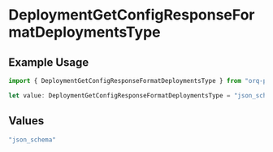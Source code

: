 # DeploymentGetConfigResponseFormatDeploymentsType

## Example Usage

```typescript
import { DeploymentGetConfigResponseFormatDeploymentsType } from "orq-poc-typescript-multi-env-version/models/operations";

let value: DeploymentGetConfigResponseFormatDeploymentsType = "json_schema";
```

## Values

```typescript
"json_schema"
```